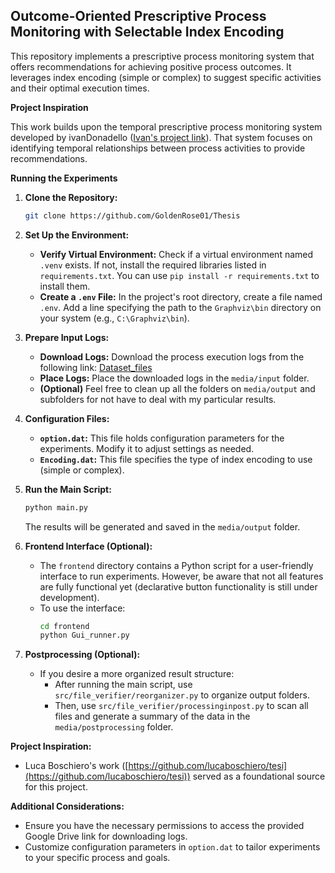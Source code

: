 ## Outcome-Oriented Prescriptive Process Monitoring with Selectable Index Encoding

This repository implements a prescriptive process monitoring system that offers recommendations for achieving positive process outcomes. It leverages index encoding (simple or complex) to suggest specific activities and their optimal execution times.

**Project Inspiration**

This work builds upon the temporal prescriptive process monitoring system developed by ivanDonadello ([Ivan's project link](https://github.com/ivanDonadello/temporal-prescriptive-process-monitoring_old.git)). That system focuses on identifying temporal relationships between process activities to provide recommendations.

**Running the Experiments**

1. **Clone the Repository:**
   ```bash
   git clone https://github.com/GoldenRose01/Thesis
   ```

2. **Set Up the Environment:**
   - **Verify Virtual Environment:** Check if a virtual environment named `.venv` exists. If not, install the required libraries listed in `requirements.txt`. You can use `pip install -r requirements.txt` to install them.
   - **Create a `.env` File:** In the project's root directory, create a file named `.env`. Add a line specifying the path to the `Graphviz\bin` directory on your system (e.g., `C:\Graphviz\bin`).

3. **Prepare Input Logs:**
   - **Download Logs:** Download the process execution logs from the following link: [Dataset_files](https://drive.google.com/file/d/1DDP7OKQhD8cno2tbSpLlIPZ-Mh5y-XUC/view)
   - **Place Logs:** Place the downloaded logs in the `media/input` folder.
   - **(Optional)** Feel free to clean up all the folders on `media/output` and subfolders for not have to deal with my particular results.
4. **Configuration Files:**
   - **`option.dat`:** This file holds configuration parameters for the experiments. Modify it to adjust settings as needed.
   - **`Encoding.dat`:** This file specifies the type of index encoding to use (simple or complex).

5. **Run the Main Script:**
   ```bash
   python main.py
   ```

   The results will be generated and saved in the `media/output` folder.

6. **Frontend Interface (Optional):**
   - The `frontend` directory contains a Python script for a user-friendly interface to run experiments. However, be aware that not all features are fully functional yet (declarative button functionality is still under development).
   - To use the interface:
     ```bash
     cd frontend
     python Gui_runner.py
     ```

7. **Postprocessing (Optional):**
   - If you desire a more organized result structure:
     - After running the main script, use `src/file_verifier/reorganizer.py` to organize output folders.
     - Then, use `src/file_verifier/processinginpost.py` to scan all files and generate a summary of the data in the `media/postprocessing` folder.

**Project Inspiration:**

- Luca Boschiero's work ([https://github.com/lucaboschiero/tesi](https://github.com/lucaboschiero/tesi)) served as a foundational source for this project.

**Additional Considerations:**

- Ensure you have the necessary permissions to access the provided Google Drive link for downloading logs.
- Customize configuration parameters in `option.dat` to tailor experiments to your specific process and goals.